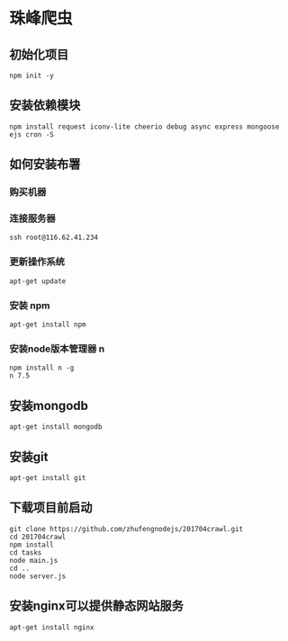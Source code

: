 # 珠峰爬虫
## 初始化项目
```
npm init -y
```
## 安装依赖模块
```
npm install request iconv-lite cheerio debug async express mongoose ejs cron -S
```

## 如何安装布署
### 购买机器
### 连接服务器
```
ssh root@116.62.41.234
```

### 更新操作系统
```
apt-get update
```

### 安装 npm
```
apt-get install npm
```

### 安装node版本管理器 n
```
npm install n -g
n 7.5
```

## 安装mongodb
```
apt-get install mongodb
```

## 安装git
```
apt-get install git
```

## 下载项目前启动
```
git clone https://github.com/zhufengnodejs/201704crawl.git
cd 201704crawl
npm install
cd tasks
node main.js
cd ..
node server.js
```


## 安装nginx可以提供静态网站服务
```
apt-get install nginx
```

